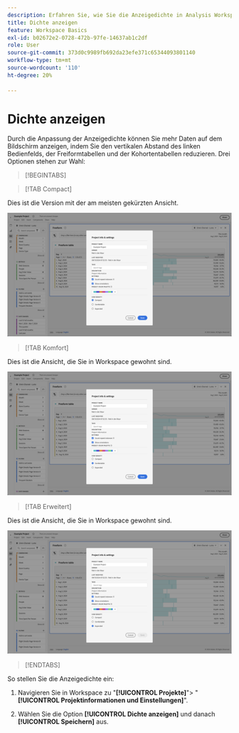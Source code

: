 ```yaml
---
description: Erfahren Sie, wie Sie die Anzeigedichte in Analysis Workspace anpassen.
title: Dichte anzeigen
feature: Workspace Basics
exl-id: b02672e2-0728-472b-97fe-14637ab1c2df
role: User
source-git-commit: 373d0c9989fb692da23efe371c65344093801140
workflow-type: tm+mt
source-wordcount: '110'
ht-degree: 20%

---
```


# Dichte anzeigen

Durch die Anpassung der Anzeigedichte können Sie mehr Daten auf dem Bildschirm anzeigen, indem Sie den vertikalen Abstand des linken Bedienfelds, der Freiformtabellen und der Kohortentabellen reduzieren. Drei Optionen stehen zur Wahl:

>[!BEGINTABS]

>[!TAB Compact]

Dies ist die Version mit der am meisten gekürzten Ansicht.

![ Die Dichte der kompakten Ansicht.](assets/view-density-compact.png)

>[!TAB Komfort]

Dies ist die Ansicht, die Sie in Workspace gewohnt sind.

![ Die Dehnungsgrenzen der erweiterten Ansicht.](assets/view-density-comfortable.png)

>[!TAB Erweitert]

Dies ist die Ansicht, die Sie in Workspace gewohnt sind.

![ Die Dehnungsgrenzen der erweiterten Ansicht.](assets/view-density-expanded.png)

>[!ENDTABS]


So stellen Sie die Anzeigedichte ein:

1. Navigieren Sie in Workspace zu &quot;**[!UICONTROL Projekte]**&quot;> &quot;**[!UICONTROL Projektinformationen und Einstellungen]**&quot;.

1. Wählen Sie die Option **[!UICONTROL Dichte anzeigen]** und danach **[!UICONTROL Speichern]** aus.
